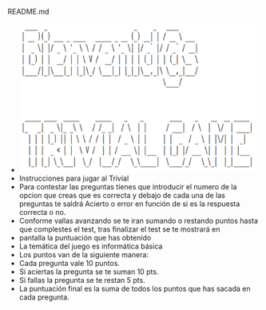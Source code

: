 README.md
* <img width="475" height="300" src="Captura de pantalla de 2020-10-30 12-51-07.png"/>
* Instrucciones para jugar al Trivial
* Para contestar las preguntas tienes que introducir el numero de la opcion que creas que es correcta y debajo de cada una de las preguntas te
saldrá Acierto o error en función de si es la respuesta correcta o no.
* Conforme vallas avanzando se te iran sumando o restando puntos hasta que complestes el test, tras finalizar el test se te mostrará en
* pantalla la puntuación que has obtenido
* La temática del juego es informática básica
* Los puntos van de la siguiente manera:
* Cada pregunta vale 10 puntos.
* Si aciertas la pregunta se te suman 10 pts.
* Si fallas la pregunta se te restan 5 pts.
* La puntuación final es la suma de todos los puntos que has sacada en cada pregunta.

